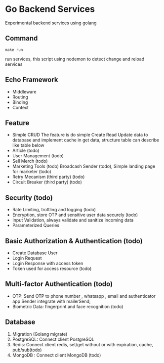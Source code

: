 # Go Backend Services

Experimental backend services using golang

## Command

`make run `

run services, this script using nodemon to detect change and reload services

## Echo Framework

- Middleware
- Routing
- Binding
- Context

## Feature

- Simple CRUD
  The feature is do simple Create Read Update data to database and implement cache in get data, structure table can describe like table below
- Article (todo)
- User Management (todo)
- Sell Merch (todo)
- Marketing Tools (todo)
  Broadcash Sender (todo),
  Simple landing page for marketer (todo)
- Retry Mecanism (third party) (todo)
- Circuit Breaker (third party) (todo)

## Security (todo)

- Rate Limiting, trottling and logging (todo)
- Encryption, store OTP and sensitive user data securely (todo)
- Input Validation, always validate and sanitize incoming data
- Parameterized Queries

## Basic Authorization & Authentication (todo)

- Create Database User
- Login Request
- Login Response with access token
- Token used for access resource (todo)

## Multi-factor Authentication (todo)

- OTP: Send OTP to phone number , whatsapp , email and authenticator app
  Sender integrate with mailerSend,
- Biometric Data: fingerprint and face recognition (todo)

## Database

1. Migration (Golang migrate)
2. PostgreSQL: Connect client PostgreSQL
3. Redis: Connect client redis, set/get without or with expiration, cache, pub/sub(todo)
4. MongoDB : Connect client MongoDB (todo)
